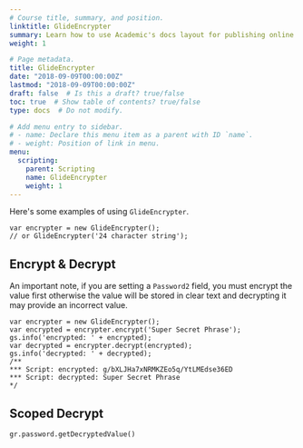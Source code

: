 ```yaml
---
# Course title, summary, and position.
linktitle: GlideEncrypter
summary: Learn how to use Academic's docs layout for publishing online courses, software documentation, and tutorials.
weight: 1

# Page metadata.
title: GlideEncrypter
date: "2018-09-09T00:00:00Z"
lastmod: "2018-09-09T00:00:00Z"
draft: false  # Is this a draft? true/false
toc: true  # Show table of contents? true/false
type: docs  # Do not modify.

# Add menu entry to sidebar.
# - name: Declare this menu item as a parent with ID `name`.
# - weight: Position of link in menu.
menu:
  scripting:
    parent: Scripting
    name: GlideEncrypter
    weight: 1
---
```


Here's some examples of using `GlideEncrypter`.

``` {.js}
var encrypter = new GlideEncrypter();
// or GlideEncrypter('24 character string');
```

## Encrypt & Decrypt

An important note, if you are setting a `Password2` field, you must
encrypt the value first otherwise the value will be stored in clear text
and decrypting it may provide an incorrect value.

``` {.js}
var encrypter = new GlideEncrypter();
var encrypted = encrypter.encrypt('Super Secret Phrase');
gs.info('encrypted: ' + encrypted);
var decrypted = encrypter.decrypt(encrypted);
gs.info('decrypted: ' + decrypted);
/**
*** Script: encrypted: g/bXLJHa7xNRMKZEo5q/YtLMEdse36ED
*** Script: decrypted: Super Secret Phrase
*/
```

## Scoped Decrypt

``` {.js}
gr.password.getDecryptedValue()
```
